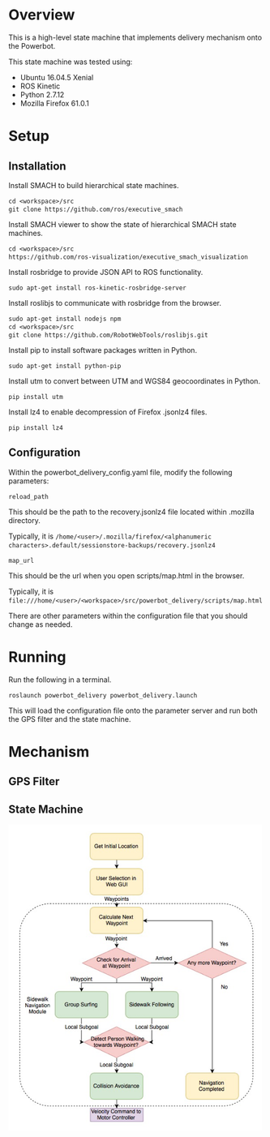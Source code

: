 # Overview
This is a high-level state machine that implements delivery mechanism onto the Powerbot.

This state machine was tested using:
- Ubuntu 16.04.5 Xenial
- ROS Kinetic
- Python 2.7.12
- Mozilla Firefox 61.0.1

# Setup
## Installation
Install SMACH to build hierarchical state machines.
```
cd <workspace>/src
git clone https://github.com/ros/executive_smach
```

Install SMACH viewer to show the state of hierarchical SMACH state machines.
```
cd <workspace>/src
https://github.com/ros-visualization/executive_smach_visualization
```

Install rosbridge to provide JSON API to ROS functionality.
```
sudo apt-get install ros-kinetic-rosbridge-server
```

Install roslibjs to communicate with rosbridge from the browser.
```
sudo apt-get install nodejs npm
cd <workspace>/src
git clone https://github.com/RobotWebTools/roslibjs.git
```

Install pip to install software packages written in Python. 
```
sudo apt-get install python-pip
```

Install utm to convert between UTM and WGS84 geocoordinates in Python.
```
pip install utm
```

Install lz4 to enable decompression of Firefox .jsonlz4 files.
```
pip install lz4
```

## Configuration
Within the powerbot_delivery_config.yaml file, modify the following parameters:

```
reload_path
```
This should be the path to the recovery.jsonlz4 file located within .mozilla directory.

Typically, it is `/home/<user>/.mozilla/firefox/<alphanumeric characters>.default/sessionstore-backups/recovery.jsonlz4`

```
map_url
```
This should be the url when you open scripts/map.html in the browser.

Typically, it is `file:///home/<user>/<workspace>/src/powerbot_delivery/scripts/map.html`

There are other parameters within the configuration file that you should change as needed.

# Running

Run the following in a terminal.
```
roslaunch powerbot_delivery powerbot_delivery.launch
```
This will load the configuration file onto the parameter server and run both the GPS filter and the state machine.

# Mechanism
## GPS Filter

## State Machine
 <img src="/images/state_machine_flow_diagram.jpg"  width="500">
